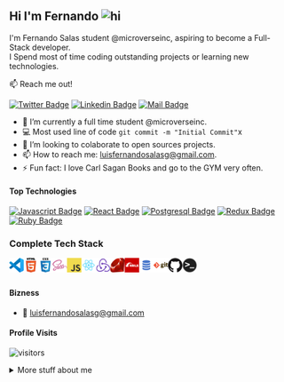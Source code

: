 ## Hi I'm Fernando <img src="https://user-images.githubusercontent.com/1303154/88677602-1635ba80-d120-11ea-84d8-d263ba5fc3c0.gif" width="28px" alt="hi">

I'm Fernando Salas student @microverseinc, aspiring to become a Full-Stack developer.  
I Spend most of time coding outstanding projects or learning new technologies.

:mailbox: Reach me out!

[![Twitter Badge](https://img.shields.io/badge/-@FernandoSalas-1ca0f1?style=flat&labelColor=1ca0f1&logo=twitter&logoColor=white&link=https://twitter.com/FernandoSalasD4)](https://twitter.com/FernandoSalasD4) 
[![Linkedin Badge](https://img.shields.io/badge/-FernandoSalas-0e76a8?style=flat&labelColor=0e76a8&logo=linkedin&logoColor=white)](https://www.linkedin.com/in/luisfernandosalasgave/) 
[![Mail Badge](https://img.shields.io/badge/-FernandoSalas-c0392b?style=flat&labelColor=c0392b&logo=gmail&logoColor=white)](mailto:luisfernandosalasg@gmail.com)

<!-- TODO: Add last video link -->

- 🔭 I’m currently a full time student @microverseinc.
- :computer: Most used line of code `git commit -m "Initial Commit"`x
- 🤔 I’m looking to colaborate to open sources projects.
- 📫 How to reach me: luisfernandosalasg@gmail.com.
- ⚡ Fun fact: I love Carl Sagan Books and go to the GYM very often.

#### Top Technologies

<!-- TODO: Make technologies links takes you to repositories -->

[![Javascript Badge](https://img.shields.io/badge/-Javascript-F0DB4F?style=for-the-badge&labelColor=black&logo=javascript&logoColor=F0DB4F)](#) 
[![React Badge](https://img.shields.io/badge/-React-61DBFB?style=for-the-badge&labelColor=black&logo=react&logoColor=61DBFB)](#) 
[![Postgresql Badge](https://img.shields.io/badge/-Postgresql-305d8d?style=for-the-badge&labelColor=black&logo=postgresql&logoColor=305d8d)](#) 
[![Redux Badge](https://img.shields.io/badge/-Redux-7248b6?style=for-the-badge&labelColor=black&logo=redux&logoColor=7248b6)](#) 
[![Ruby Badge](https://img.shields.io/badge/-Ruby-ab1303?style=for-the-badge&labelColor=black&logo=ruby&logoColor=ab1303)](#)

### Complete Tech Stack

<img align="left" alt="Visual Studio Code" width="26px" src="https://raw.githubusercontent.com/github/explore/80688e429a7d4ef2fca1e82350fe8e3517d3494d/topics/visual-studio-code/visual-studio-code.png" />
<img align="left" alt="HTML5" width="26px" src="https://raw.githubusercontent.com/github/explore/80688e429a7d4ef2fca1e82350fe8e3517d3494d/topics/html/html.png" />
<img align="left" alt="CSS3" width="26px" src="https://raw.githubusercontent.com/github/explore/80688e429a7d4ef2fca1e82350fe8e3517d3494d/topics/css/css.png" />
<img align="left" alt="CSS3" width="26px" src="https://raw.githubusercontent.com/github/explore/80688e429a7d4ef2fca1e82350fe8e3517d3494d/topics/sass/sass.png"/>
<img align="left" alt="JavaScript" width="26px" src="https://raw.githubusercontent.com/github/explore/80688e429a7d4ef2fca1e82350fe8e3517d3494d/topics/javascript/javascript.png" />
<img align="left" alt="JavaScript" width="26px" src="https://raw.githubusercontent.com/github/explore/80688e429a7d4ef2fca1e82350fe8e3517d3494d/topics/react/react.png"/>
<img align="left" alt="JavaScript" width="26px" src="https://raw.githubusercontent.com/github/explore/80688e429a7d4ef2fca1e82350fe8e3517d3494d/topics/redux/redux.png"/>
<img align="left" alt="JavaScript" width="26px" src="https://raw.githubusercontent.com/github/explore/80688e429a7d4ef2fca1e82350fe8e3517d3494d/topics/ruby/ruby.png"/>
<img align="left" alt="JavaScript" width="26px" src="https://raw.githubusercontent.com/github/explore/80688e429a7d4ef2fca1e82350fe8e3517d3494d/topics/rails/rails.png"/>
<img align="left" alt="JavaScript" width="26px" src="https://raw.githubusercontent.com/github/explore/80688e429a7d4ef2fca1e82350fe8e3517d3494d/topics/sql/sql.png"/>
<img align="left" alt="Git" width="26px" src="https://raw.githubusercontent.com/github/explore/80688e429a7d4ef2fca1e82350fe8e3517d3494d/topics/git/git.png" />
<img align="left" alt="GitHub" width="26px" src="https://raw.githubusercontent.com/github/explore/78df643247d429f6cc873026c0622819ad797942/topics/github/github.png" />
<img align="left" alt="Terminal" width="26px" src="https://raw.githubusercontent.com/github/explore/80688e429a7d4ef2fca1e82350fe8e3517d3494d/topics/terminal/terminal.png" />

<br />
<br />

#### Bizness

- :email: luisfernandosalasg@gmail.com

#### Profile Visits

![visitors](https://visitor-badge.glitch.me/badge?page_id=LuisSalas94.LuisSalas94&left_color=green&right_color=red)

<details>
<summary>
  More stuff about me
</summary>

<br >

I love to learn new things every single day. 



#### Github Stats
[![Fernando's GitHub stats](https://github-readme-stats.vercel.app/api?username=LuisSalas94&theme=gruvbox)](https://github.com/anuraghazra/github-readme-stats)

</details>


